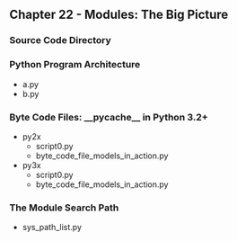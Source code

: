 ##  Chapter 22 - Modules: The Big Picture

### Source Code Directory

### Python Program Architecture
* a.py
* b.py

### Byte Code Files: \_\_pycache\_\_ in Python 3.2+
* py2x
    * script0.py
    * byte\_code\_file\_models\_in\_action.py
* py3x
    * script0.py
    * byte\_code\_file\_models\_in\_action.py

### The Module Search Path
* sys\_path\_list.py
